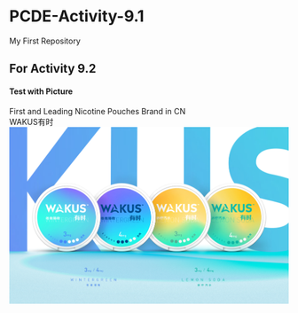 # PCDE-Activity-9.1
My First Repository

## For Activity 9.2

#### Test with Picture
First and Leading Nicotine Pouches Brand in CN\
WAKUS有时
\
<img src= "wakus1.png" width='600'/> 